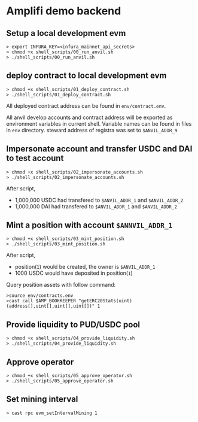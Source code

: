 # Amplifi demo backend

## Setup a local development evm

```shell
> export INFURA_KEY=<infura_mainnet_api_secrets>
> chmod +x shell_scripts/00_run_anvil.sh
> ./shell_scripts/00_run_anvil.sh
```

## deploy contract to local development evm

```shell
> chmod +x shell_scripts/01_deploy_contract.sh
> ./shell_scripts/01_deploy_contract.sh
```

All deployed contract address can be found in `env/contract.env`.

All anvil develop accounts and contract address will be exported as environment variables in current shell. Variable names can be found in files in `env` directory. steward address of registra was set to `$ANVIL_ADDR_9`

## Impersonate account and transfer USDC and DAI to test account

```shell
> chmod +x shell_scripts/02_impersonate_accounts.sh
> ./shell_scripts/02_impersonate_accounts.sh
```

After script,

- 1,000,000 USDC had transfered to `$ANVIL_ADDR_1` and `$ANVIL_ADDR_2`
- 1,000,000 DAI had transfered to `$ANVIL_ADDR_1` and `$ANVIL_ADDR_2`

## Mint a position with account `$ANNVIL_ADDR_1`

```shell
> chmod +x shell_scripts/03_mint_position.sh
> ./shell_scripts/03_mint_position.sh
```

After script,

- position(`1`) would be created, the owner is `$ANVIL_ADDR_1`
- 1000 USDC would have deposited in position(`1`)

Query position assets with follow command:

```shell
>source env/contracts.env
>cast call $AMP_BOOKKEEPER "getERC20Stats(uint)(address[],uint[],uint[],uint[])" 1
```

## Provide liquidity to PUD/USDC pool

```shell
> chmod +x shell_scripts/04_provide_liquidity.sh
> ./shell_scripts/04_provide_liquidity.sh
```

## Approve operator

```shell
> chmod +x shell_scripts/05_approve_operator.sh
> ./shell_scripts/05_approve_operator.sh
```

## Set mining interval

```shell
> cast rpc evm_setIntervalMining 1
```
